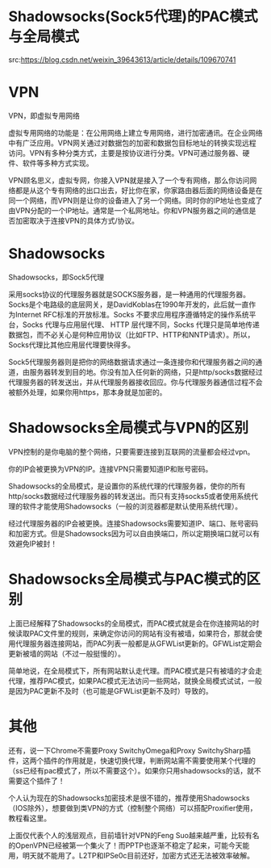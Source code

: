 # Shadowsocks(Sock5代理)的PAC模式与全局模式

src:https://blog.csdn.net/weixin_39643613/article/details/109670741



# VPN
VPN，即虚拟专用网络

虚拟专用网络的功能是：在公用网络上建立专用网络，进行加密通讯。在企业网络中有广泛应用。VPN网关通过对数据包的加密和数据包目标地址的转换实现远程访问。VPN有多种分类方式，主要是按协议进行分类。VPN可通过服务器、硬件、软件等多种方式实现。

VPN顾名思义，虚拟专网，你接入VPN就是接入了一个专有网络，那么你访问网络都是从这个专有网络的出口出去，好比你在家，你家路由器后面的网络设备是在同一个网络，而VPN则是让你的设备进入了另一个网络。同时你的IP地址也变成了由VPN分配的一个IP地址。通常是一个私网地址。你和VPN服务器之间的通信是否加密取决于连接VPN的具体方式/协议。

# Shadowsocks
Shadowsocks，即Sock5代理

采用socks协议的代理服务器就是SOCKS服务器，是一种通用的代理服务器。Socks是个电路级的底层网关，是DavidKoblas在1990年开发的，此后就一直作为Internet RFC标准的开放标准。Socks 不要求应用程序遵循特定的操作系统平台，Socks 代理与应用层代理、 HTTP 层代理不同，Socks 代理只是简单地传递数据包，而不必关心是何种应用协议（比如FTP、HTTP和NNTP请求）。所以，Socks代理比其他应用层代理要快得多。

Sock5代理服务器则是把你的网络数据请求通过一条连接你和代理服务器之间的通道，由服务器转发到目的地。你没有加入任何新的网络，只是http/socks数据经过代理服务器的转发送出，并从代理服务器接收回应。你与代理服务器通信过程不会被额外处理，如果你用https，那本身就是加密的。

# Shadowsocks全局模式与VPN的区别
VPN控制的是你电脑的整个网络，只要需要连接到互联网的流量都会经过vpn。

你的IP会被更换为VPN的IP。连接VPN只需要知道IP和账号密码。

Shadowsocks的全局模式，是设置你的系统代理的代理服务器，使你的所有http/socks数据经过代理服务器的转发送出。而只有支持socks5或者使用系统代理的软件才能使用Shadowsocks（一般的浏览器都是默认使用系统代理）。

经过代理服务器的IP会被更换。连接Shadowsocks需要知道IP、端口、账号密码和加密方式。但是Shadowsocks因为可以自由换端口，所以定期换端口就可以有效避免IP被封！

# Shadowsocks全局模式与PAC模式的区别
上面已经解释了Shadowsocks的全局模式，而PAC模式就是会在你连接网站的时候读取PAC文件里的规则，来确定你访问的网站有没有被墙，如果符合，那就会使用代理服务器连接网站，而PAC列表一般都是从GFWList更新的。GFWList定期会更新被墙的网站（不过一般挺慢的）。

简单地说，在全局模式下，所有网站默认走代理。而PAC模式是只有被墙的才会走代理，推荐PAC模式，如果PAC模式无法访问一些网站，就换全局模式试试，一般是因为PAC更新不及时（也可能是GFWList更新不及时）导致的。

# 其他
还有，说一下Chrome不需要Proxy SwitchyOmega和Proxy SwitchySharp插件，这两个插件的作用就是，快速切换代理，判断网站需不需要使用某个代理的（ss已经有pac模式了，所以不需要这个）。如果你只用shadowsocks的话，就不需要这个插件了！

个人认为现在的Shadowsocks加密技术是很不错的，推荐使用Shadowsocks（IOS除外），想要做到类VPN的方式（控制整个网络）可以搭配Proxifier使用，教程看这里。

上面仅代表个人的浅层观点，目前墙针对VPN的Feng Suo越来越严重，比较有名的OpenVPN已经被第一个集火了！而PPTP也逐渐不稳定了起来，可能今天能用，明天就不能用了。L2TP和IPSe0c目前还好，加密方式还无法被效率破解。